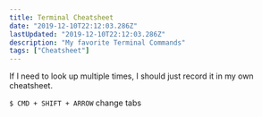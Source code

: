 ```yaml
---
title: Terminal Cheatsheet
date: "2019-12-10T22:12:03.286Z"
lastUpdated: "2019-12-10T22:12:03.286Z"
description: "My favorite Terminal Commands"
tags: ["Cheatsheet"]
---
```


If I need to look up multiple times, I should just record it in my own cheatsheet.

`$ CMD + SHIFT + ARROW` change tabs
